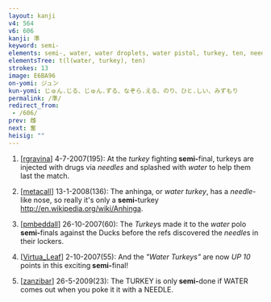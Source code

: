 ```yaml
---
layout: kanji
v4: 564
v6: 606
kanji: 準
keyword: semi-
elements: semi-, water, water droplets, water pistol, turkey, ten, needle
elementsTree: t(l(water, turkey), ten)
strokes: 13
image: E6BA96
on-yomi: ジュン
kun-yomi: じゅん.じる、じゅん.ずる、なぞら.える、のり、ひと.しい、みずもり
permalink: /準/
redirect_from:
 - /606/
prev: 雌
next: 奮
heisig: ""
---
```


1) [<a href="http://kanji.koohii.com/profile/rgravina">rgravina</a>] 4-7-2007(195): At the <em>turkey</em> fighting<strong> semi-</strong>final, turkeys are injected with drugs via <em>needles</em> and splashed with <em>water</em> to help them last the match.

2) [<a href="http://kanji.koohii.com/profile/metacall">metacall</a>] 13-1-2008(136): The anhinga, or <em>water</em> <em>turkey</em>, has a <em>needle</em>-like nose, so really it&#039;s only a <strong>semi-</strong>turkey <a href="http://en.wikipedia.org/wiki/Anhinga">http://en.wikipedia.org/wiki/Anhinga</a>.

3) [<a href="http://kanji.koohii.com/profile/pmbeddall">pmbeddall</a>] 26-10-2007(60): The <em>Turkey</em>s made it to the <em>water</em> polo<strong> semi-</strong>finals against the Ducks before the refs discovered the <em>needle</em>s in their lockers.

4) [<a href="http://kanji.koohii.com/profile/Virtua_Leaf">Virtua_Leaf</a>] 2-10-2007(55): And the <em>&quot;Water Turkeys&quot;</em> are now <em>UP 10</em> points in this exciting<strong> semi-</strong>final!

5) [<a href="http://kanji.koohii.com/profile/zanzibar">zanzibar</a>] 26-5-2009(23): The TURKEY is only<strong> semi-</strong>done if WATER comes out when you poke it it with a NEEDLE.

